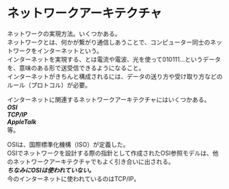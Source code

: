 # ネットワークアーキテクチャ  
ネットワークの実現方法。いくつかある。  
ネットワークとは、何かが繋がり通信しあうことで、コンピューター同士のネットワークをインターネットという。  
インターネットを実現する、とは電流や電波、光を使って010111...というデータを、意味のある形で送受信できるようになること。  
インターネットがきちんと構成されるには、データの送り方や受け取り方などのルール（プロトコル）が必要。  
  
インターネットに関連するネットワークアーキテクチャにはいくつかある。  
***OSI***  
***TCP/IP***  
***AppleTalk***  
等。  
  
OSIは、国際標準化機構（ISO）が定義した。  
OSIでネットワークを設計する際の指針として作成されたOSI参照モデルは、他のネットワークアーキテクチャでもよく引き合いに出される。  
***ちなみにOSIは使われていない。***  
今のインターネットに使われているのはTCP/IP。  

